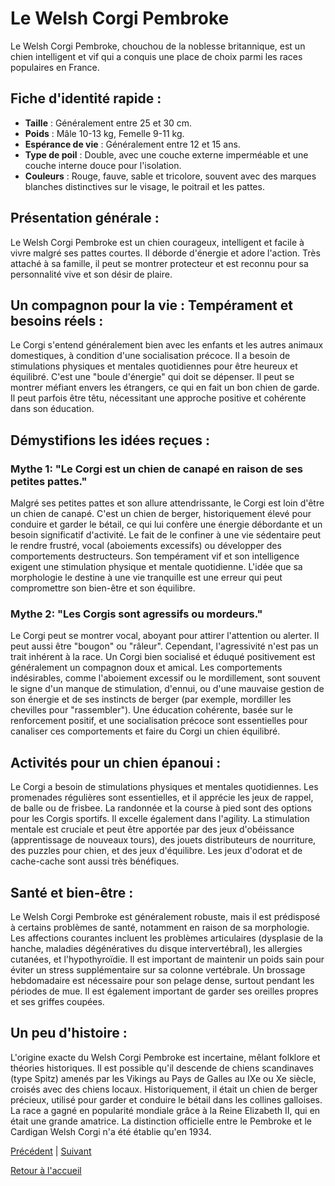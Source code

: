 # Le Welsh Corgi Pembroke

Le Welsh Corgi Pembroke, chouchou de la noblesse britannique, est un chien intelligent et vif qui a conquis une place de choix parmi les races populaires en France.

## Fiche d'identité rapide :
- **Taille** : Généralement entre 25 et 30 cm.
- **Poids** : Mâle 10-13 kg, Femelle 9-11 kg.
- **Espérance de vie** : Généralement entre 12 et 15 ans.
- **Type de poil** : Double, avec une couche externe imperméable et une couche interne douce pour l'isolation.
- **Couleurs** : Rouge, fauve, sable et tricolore, souvent avec des marques blanches distinctives sur le visage, le poitrail et les pattes.

## Présentation générale :
Le Welsh Corgi Pembroke est un chien courageux, intelligent et facile à vivre malgré ses pattes courtes. Il déborde d'énergie et adore l'action. Très attaché à sa famille, il peut se montrer protecteur et est reconnu pour sa personnalité vive et son désir de plaire.

## Un compagnon pour la vie : Tempérament et besoins réels :
Le Corgi s'entend généralement bien avec les enfants et les autres animaux domestiques, à condition d'une socialisation précoce. Il a besoin de stimulations physiques et mentales quotidiennes pour être heureux et équilibré. C'est une "boule d'énergie" qui doit se dépenser. Il peut se montrer méfiant envers les étrangers, ce qui en fait un bon chien de garde. Il peut parfois être têtu, nécessitant une approche positive et cohérente dans son éducation.

## Démystifions les idées reçues :
### Mythe 1: "Le Corgi est un chien de canapé en raison de ses petites pattes."
Malgré ses petites pattes et son allure attendrissante, le Corgi est loin d'être un chien de canapé. C'est un chien de berger, historiquement élevé pour conduire et garder le bétail, ce qui lui confère une énergie débordante et un besoin significatif d'activité. Le fait de le confiner à une vie sédentaire peut le rendre frustré, vocal (aboiements excessifs) ou développer des comportements destructeurs. Son tempérament vif et son intelligence exigent une stimulation physique et mentale quotidienne. L'idée que sa morphologie le destine à une vie tranquille est une erreur qui peut compromettre son bien-être et son équilibre.

### Mythe 2: "Les Corgis sont agressifs ou mordeurs."
Le Corgi peut se montrer vocal, aboyant pour attirer l'attention ou alerter. Il peut aussi être "bougon" ou "râleur". Cependant, l'agressivité n'est pas un trait inhérent à la race. Un Corgi bien socialisé et éduqué positivement est généralement un compagnon doux et amical. Les comportements indésirables, comme l'aboiement excessif ou le mordillement, sont souvent le signe d'un manque de stimulation, d'ennui, ou d'une mauvaise gestion de son énergie et de ses instincts de berger (par exemple, mordiller les chevilles pour "rassembler"). Une éducation cohérente, basée sur le renforcement positif, et une socialisation précoce sont essentielles pour canaliser ces comportements et faire du Corgi un chien équilibré.

## Activités pour un chien épanoui :
Le Corgi a besoin de stimulations physiques et mentales quotidiennes. Les promenades régulières sont essentielles, et il apprécie les jeux de rappel, de balle ou de frisbee. La randonnée et la course à pied sont des options pour les Corgis sportifs. Il excelle également dans l'agility. La stimulation mentale est cruciale et peut être apportée par des jeux d'obéissance (apprentissage de nouveaux tours), des jouets distributeurs de nourriture, des puzzles pour chien, et des jeux d'équilibre. Les jeux d'odorat et de cache-cache sont aussi très bénéfiques.

## Santé et bien-être :
Le Welsh Corgi Pembroke est généralement robuste, mais il est prédisposé à certains problèmes de santé, notamment en raison de sa morphologie. Les affections courantes incluent les problèmes articulaires (dysplasie de la hanche, maladies dégénératives du disque intervertébral), les allergies cutanées, et l'hypothyroïdie. Il est important de maintenir un poids sain pour éviter un stress supplémentaire sur sa colonne vertébrale. Un brossage hebdomadaire est nécessaire pour son pelage dense, surtout pendant les périodes de mue. Il est également important de garder ses oreilles propres et ses griffes coupées.

## Un peu d'histoire :
L'origine exacte du Welsh Corgi Pembroke est incertaine, mêlant folklore et théories historiques. Il est possible qu'il descende de chiens scandinaves (type Spitz) amenés par les Vikings au Pays de Galles au IXe ou Xe siècle, croisés avec des chiens locaux. Historiquement, il était un chien de berger précieux, utilisé pour garder et conduire le bétail dans les collines galloises. La race a gagné en popularité mondiale grâce à la Reine Elizabeth II, qui en était une grande amatrice. La distinction officielle entre le Pembroke et le Cardigan Welsh Corgi n'a été établie qu'en 1934. 

[Précédent](./teckel.md) | [Suivant](./yorkshire_terrier.md)

[Retour à l'accueil](../index.md) 